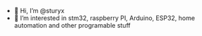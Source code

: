 - 👋 Hi, I’m @sturyx
- 👀 I’m interested in stm32, raspberry PI, Arduino, ESP32, home automation and other programable stuff


<!---
sturyx/sturyx is a ✨ special ✨ repository because its `README.md` (this file) appears on your GitHub profile.
You can click the Preview link to take a look at your changes.
--->

